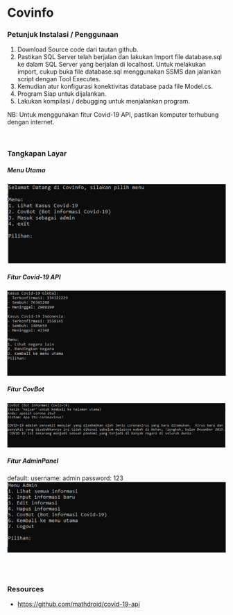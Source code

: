 # Covinfo

### Petunjuk Instalasi / Penggunaan
1.	Download Source code dari tautan github.
2.	Pastikan SQL Server telah berjalan dan lakukan Import file database.sql ke dalam SQL Server yang berjalan di localhost.
    Untuk melakukan import, cukup buka file database.sql menggunakan SSMS dan jalankan script dengan Tool Executes.
3.	Kemudian atur konfigurasi konektivitas database pada file Model.cs.
4.	Program Siap untuk dijalankan.
5.	Lakukan kompilasi / debugging untuk menjalankan program.

NB: Untuk menggunakan fitur Covid-19 API, pastikan komputer terhubung dengan internet.

<br >

### Tangkapan Layar
##### Menu Utama
<img src="https://raw.githubusercontent.com/JovianReynaldo/Covinfo/master/Screenshot.PNG" />

##### Fitur Covid-19 API
<img src="https://raw.githubusercontent.com/JovianReynaldo/Covinfo/master/Screenshot1.PNG" />

##### Fitur CovBot
<img src="https://raw.githubusercontent.com/JovianReynaldo/Covinfo/master/Screenshot2.PNG" />

##### Fitur AdminPanel
default:
username: admin
password: 123
<img src="https://raw.githubusercontent.com/JovianReynaldo/Covinfo/master/Screenshot3.PNG" />

<br >
<br >

### Resources
- https://github.com/mathdroid/covid-19-api

